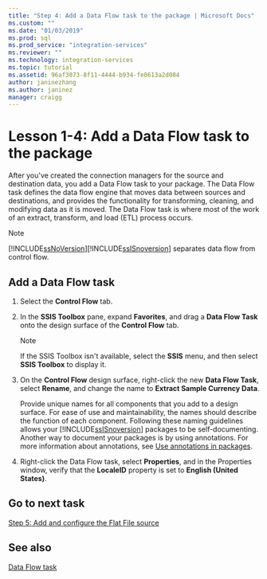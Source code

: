 ```yaml
---
title: "Step 4: Add a Data Flow task to the package | Microsoft Docs"
ms.custom: ""
ms.date: "01/03/2019"
ms.prod: sql
ms.prod_service: "integration-services"
ms.reviewer: ""
ms.technology: integration-services
ms.topic: tutorial
ms.assetid: 96af3073-8f11-4444-b934-fe8613a2d084
author: janinezhang
ms.author: janinez
manager: craigg
---
```

# Lesson 1-4: Add a Data Flow task to the package

After you've created the connection managers for the source and destination data, you add a Data Flow task to your package. The Data Flow task defines the data flow engine that moves data between sources and destinations, and provides the functionality for transforming, cleaning, and modifying data as it is moved. The Data Flow task is where most of the work of an extract, transform, and load (ETL) process occurs.  
  
> [!NOTE]  
> [!INCLUDE[ssNoVersion](../includes/ssnoversion-md.md)][!INCLUDE[ssISnoversion](../includes/ssisnoversion-md.md)] separates data flow from control flow.  
  
## Add a Data Flow task  
  
1.  Select the **Control Flow** tab.  
  
2.  In the **SSIS Toolbox** pane, expand **Favorites**, and drag a **Data Flow Task** onto the design surface of the **Control Flow** tab.  
  
    > [!NOTE]  
    > If the SSIS Toolbox isn't available, select the **SSIS** menu, and then select **SSIS Toolbox** to display it.  

3.  On the **Control Flow** design surface, right-click the new **Data Flow Task**, select **Rename**, and change the name to **Extract Sample Currency Data**.  
  
    Provide unique names for all components that you add to a design surface. For ease of use and maintainability, the names should describe the function of each component. Following these naming guidelines allows your [!INCLUDE[ssISnoversion](../includes/ssisnoversion-md.md)] packages to be self-documenting. Another way to document your packages is by using annotations. For more information about annotations, see [Use annotations in packages](../integration-services/use-annotations-in-packages.md).  
  
4.  Right-click the Data Flow task, select **Properties**, and in the Properties window, verify that the **LocaleID** property is set to **English (United States)**.  
  
## Go to next task
[Step 5: Add and configure the Flat File source](../integration-services/lesson-1-5-adding-and-configuring-the-flat-file-source.md)  
  
## See also  
[Data Flow task](../integration-services/control-flow/data-flow-task.md)  
  
  
  
